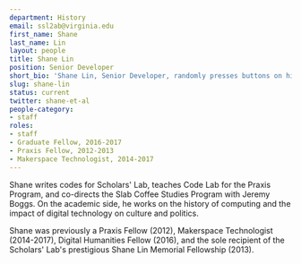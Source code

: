 ```yaml
---
department: History
email: ssl2ab@virginia.edu
first_name: Shane
last_name: Lin
layout: people
title: Shane Lin
position: Senior Developer
short_bio: 'Shane Lin, Senior Developer, randomly presses buttons on his keyboard, but we live in a universe where this results in mostly compilable code. All bugs not my own and represent those of Jeremy Boggs.'
slug: shane-lin
status: current
twitter: shane-et-al
people-category:
- staff
roles:
- staff
- Graduate Fellow, 2016-2017
- Praxis Fellow, 2012-2013
- Makerspace Technologist, 2014-2017
---
```


Shane writes codes for Scholars' Lab, teaches Code Lab for the Praxis Program, and co-directs the Slab Coffee Studies Program with Jeremy Boggs. On the academic side, he works on the history of computing and the impact of digital technology on culture and politics.

Shane was previously a Praxis Fellow (2012), Makerspace Technologist (2014-2017), Digital Humanities Fellow (2016), and the sole recipient of the Scholars' Lab's prestigious Shane Lin Memorial Fellowship (2013).